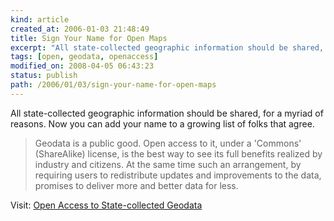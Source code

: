 ```yaml
---
kind: article
created_at: 2006-01-03 21:48:49
title: Sign Your Name for Open Maps
excerpt: "All state-collected geographic information should be shared, for a myriad of reasons. Now you can add your name to a growing list of folks that agree."
tags: [open, geodata, openaccess]
modified_on: 2008-04-05 06:43:23
status: publish 
path: /2006/01/03/sign-your-name-for-open-maps
---
```


All state-collected geographic information should be shared, for a myriad of reasons. Now you can add your name to a growing list of folks that agree. 

<blockquote class="large">Geodata is a public good. Open access to it, under a 'Commons' (ShareAlike) license, is the best way to see its full benefits realized by industry and citizens. At the same time such an arrangement, by requiring users to redistribute updates and improvements to the data, promises to deliver more and better data for less.</blockquote>



Visit:  <a href="http://okfn.org/geo/manifesto.php">Open Access to State-collected Geodata</a>